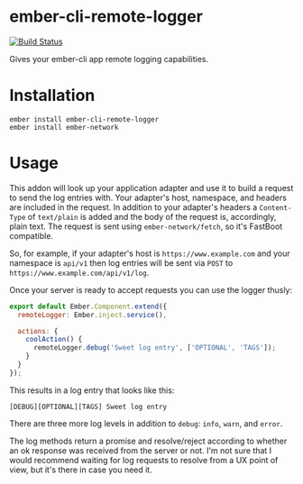 # ember-cli-remote-logger

[![Build Status](https://travis-ci.org/robbiepitts/ember-cli-remote-logger.svg?branch=master)](https://travis-ci.org/robbiepitts/ember-cli-remote-logger)

Gives your ember-cli app remote logging capabilities.

# Installation

```
ember install ember-cli-remote-logger
ember install ember-network
```

# Usage

This addon will look up your application adapter and use it to build a request
to send the log entries with. Your adapter's host, namespace, and headers are
included in the request. In addition to your adapter's headers a `Content-Type`
of `text/plain` is added and the body of the request is, accordingly,
plain text. The request is sent using `ember-network/fetch`, so it's FastBoot compatible.

So, for example, if your adapter's host is `https://www.example.com` and your
namespace is `api/v1` then log entries will be sent via `POST` to
`https://www.example.com/api/v1/log`.

Once your server is ready to accept requests you can use the logger thusly:

```js
export default Ember.Component.extend({
  remoteLogger: Ember.inject.service(),

  actions: {
    coolAction() {
      remoteLogger.debug('Sweet log entry', ['OPTIONAL', 'TAGS']);
    }
  }
});
```

This results in a log entry that looks like this:

```
[DEBUG][OPTIONAL][TAGS] Sweet log entry
```

There are three more log levels in addition to `debug`: `info`, `warn`, and `error`.

The log methods return a promise and resolve/reject according to whether an ok response was received from the server or not. I'm not sure that I would recommend waiting for log requests to resolve from a UX point of view, but it's there in case you need it.

